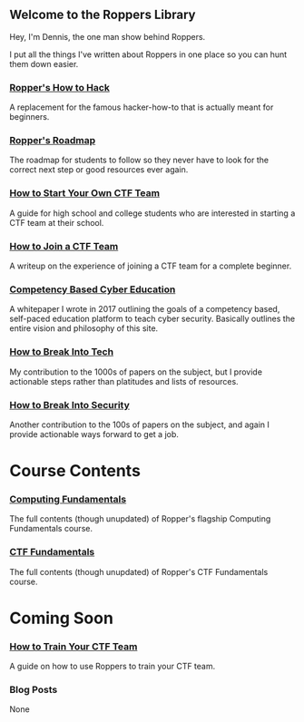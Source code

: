 ## Welcome to the Roppers Library

Hey, I'm Dennis, the one man show behind Roppers. 

I put all the things I've written about Roppers in one place so you can hunt them down easier. 

### [Ropper's How to Hack](https://www.hoppersroppers.org/howtohack/)
A replacement for the famous hacker-how-to that is actually meant for beginners.

### [Ropper's Roadmap](https://www.hoppersroppers.org/roadmap/)
The roadmap for students to follow so they never have to look for the correct next step or good resources ever again.

### [How to Start Your Own CTF Team](/startCTFteam.md)
A guide for high school and college students who are interested in starting a CTF team at their school.

### [How to Join a CTF Team](/joinCTFteam.md)
A writeup on the experience of joining a CTF team for a complete beginner.

### [Competency Based Cyber Education](/competencyBasedEdu.md)
A whitepaper I wrote in 2017 outlining the goals of a competency based, self-paced education platform to teach cyber security. Basically outlines the entire vision and philosophy of this site.

### [How to Break Into Tech](/breakIntoTech.md)
My contribution to the 1000s of papers on the subject, but I provide actionable steps rather than platitudes and lists of resources.

### [How to Break Into Security](/breakIntoSecurity.md)
Another contribution to the 100s of papers on the subject, and again I provide actionable ways forward to get a job.

# Course Contents

### [Computing Fundamentals](https://www.hoppersroppers.org/fundamentals/)
The full contents (though unupdated) of Ropper's flagship Computing Fundamentals course.

### [CTF Fundamentals](https://www.hoppersroppers.org/ctf/)
The full contents (though unupdated) of Ropper's CTF Fundamentals course.



# Coming Soon

### [How to Train Your CTF Team](/trainCTFteam.md)
A guide on how to use Roppers to train your CTF team.

### Blog Posts

None










